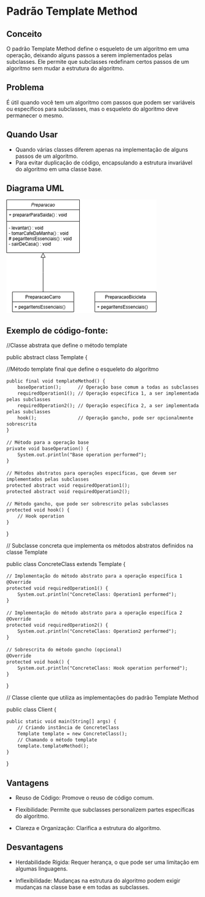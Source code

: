 # Padrão Template Method

## Conceito

O padrão Template Method define o esqueleto de um algoritmo em uma operação, deixando alguns passos a serem implementados pelas subclasses. Ele permite que subclasses redefinam certos passos de um algoritmo sem mudar a estrutura do algoritmo.

## Problema

É útil quando você tem um algoritmo com passos que podem ser variáveis ou específicos para subclasses, mas o esqueleto do algoritmo deve permanecer o mesmo.

## Quando Usar

- Quando várias classes diferem apenas na implementação de alguns passos de um algoritmo.
- Para evitar duplicação de código, encapsulando a estrutura invariável do algoritmo em uma classe base.

## Diagrama UML

![Template Method UML Diagram](template-method-uml.png)

## Exemplo de código-fonte:

//Classe abstrata que define o método template

public abstract class Template {

//Método template final que define o esqueleto do algoritmo

    public final void templateMethod() {
        baseOperation();      // Operação base comum a todas as subclasses
        requiredOperation1(); // Operação específica 1, a ser implementada pelas subclasses
        requiredOperation2(); // Operação específica 2, a ser implementada pelas subclasses
        hook();               // Operação gancho, pode ser opcionalmente sobrescrita
    }

    // Método para a operação base
    private void baseOperation() {
        System.out.println("Base operation performed");
    }

    // Métodos abstratos para operações específicas, que devem ser implementados pelas subclasses
    protected abstract void requiredOperation1();
    protected abstract void requiredOperation2();

    // Método gancho, que pode ser sobrescrito pelas subclasses
    protected void hook() {
        // Hook operation
    }
}

// Subclasse concreta que implementa os métodos abstratos definidos na classe Template

public class ConcreteClass extends Template {

    // Implementação do método abstrato para a operação específica 1
    @Override
    protected void requiredOperation1() {
        System.out.println("ConcreteClass: Operation1 performed");
    }

    // Implementação do método abstrato para a operação específica 2
    @Override
    protected void requiredOperation2() {
        System.out.println("ConcreteClass: Operation2 performed");
    }

    // Sobrescrita do método gancho (opcional)
    @Override
    protected void hook() {
        System.out.println("ConcreteClass: Hook operation performed");
    }
}

// Classe cliente que utiliza as implementações do padrão Template Method

public class Client {

    public static void main(String[] args) {
        // Criando instância de ConcreteClass
        Template template = new ConcreteClass();
        // Chamando o método template
        template.templateMethod();
    }
}

## Vantagens

- Reuso de Código: Promove o reuso de código comum.

- Flexibilidade: Permite que subclasses personalizem partes específicas do algoritmo.

- Clareza e Organização: Clarifica a estrutura do algoritmo.


## Desvantagens

- Herdabilidade Rígida: Requer herança, o que pode ser uma limitação em algumas linguagens.

- Inflexibilidade: Mudanças na estrutura do algoritmo podem exigir mudanças na classe base e em todas as subclasses.
